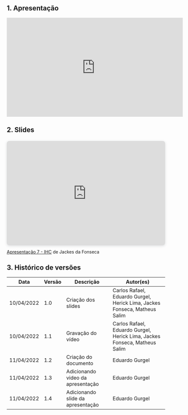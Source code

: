 ## 1. Apresentação

<center>
<iframe width="560" height="315" src="https://www.youtube.com/embed/6pUL4YO2vnk" title="YouTube video player" frameborder="0" allow="accelerometer; autoplay; clipboard-write; encrypted-media; gyroscope; picture-in-picture" allowfullscreen></iframe>
</center>

## 2. Slides

<div style="position: relative; width: 100%; height: 0; padding-top: 56.2500%;
 padding-bottom: 48px; box-shadow: 0 2px 8px 0 rgba(63,69,81,0.16); margin-top: 1.6em; margin-bottom: 0.9em; overflow: hidden;
 border-radius: 8px; will-change: transform;">
  <iframe loading="lazy" style="position: absolute; width: 100%; height: 100%; top: 0; left: 0; border: none; padding: 0;margin: 0;"
    src="https:&#x2F;&#x2F;www.canva.com&#x2F;design&#x2F;DAE9mNT0qRg&#x2F;view?embed" allowfullscreen="allowfullscreen" allow="fullscreen">
  </iframe>
</div>
<a href="https:&#x2F;&#x2F;www.canva.com&#x2F;design&#x2F;DAE9mNT0qRg&#x2F;view?utm_content=DAE9mNT0qRg&amp;utm_campaign=designshare&amp;utm_medium=embeds&amp;utm_source=link" target="_blank" rel="noopener">Apresentação 7 - IHC</a> de Jackes da Fonseca
<p></p>

## 3. Histórico de versões

| Data       | Versão | Descrição                         | Autor(es)                                                                 |
| ---------- | ------ | --------------------------------- | ------------------------------------------------------------------------- |
| 10/04/2022 | 1.0    | Criação dos slides                | Carlos Rafael, Eduardo Gurgel, Herick Lima, Jackes Fonseca, Matheus Salim |
| 10/04/2022 | 1.1    | Gravação do vídeo                 | Carlos Rafael, Eduardo Gurgel, Herick Lima, Jackes Fonseca, Matheus Salim |
| 11/04/2022 | 1.2    | Criação do documento              | Eduardo Gurgel                                                            |
| 11/04/2022 | 1.3    | Adicionando video da apresentação | Eduardo Gurgel                                                            |
| 11/04/2022 | 1.4    | Adicionando slide da apresentação | Eduardo Gurgel                                                            |


